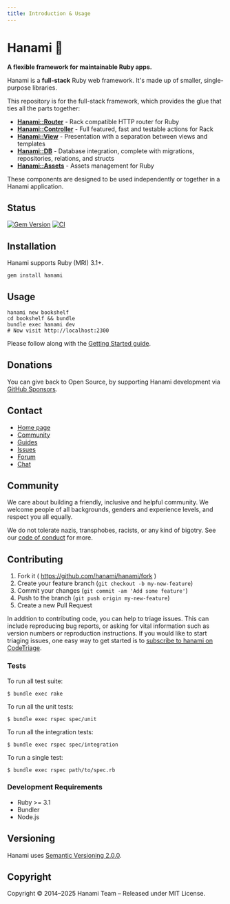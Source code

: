 ```yaml
---
title: Introduction & Usage
---
```


# Hanami :cherry_blossom:

**A flexible framework for maintainable Ruby apps.**

Hanami is a **full-stack** Ruby web framework. It's made up of smaller, single-purpose libraries.

This repository is for the full-stack framework, which provides the glue that ties all the parts together:

* [**Hanami::Router**](//doc/hanami-router) - Rack compatible HTTP router for Ruby
* [**Hanami::Controller**](//doc/hanami-controller) - Full featured, fast and testable actions for Rack
* [**Hanami::View**](//doc/hanami-view) - Presentation with a separation between views and templates
* [**Hanami::DB**](//doc/hanami-db) - Database integration, complete with migrations, repositories, relations, and structs
* [**Hanami::Assets**](//doc/hanami-assets) - Assets management for Ruby

These components are designed to be used independently or together in a Hanami application.

## Status

[![Gem Version](https://badge.fury.io/rb/hanami.svg)](https://badge.fury.io/rb/hanami)
[![CI](https://github.com/hanami/hanami/actions/workflows/ci.yml/badge.svg)](https://github.com/hanami/hanami/actions?query=workflow%3Aci+branch%3Amain)

## Installation

Hanami supports Ruby (MRI) 3.1+.

```shell
gem install hanami
```

## Usage

```shell
hanami new bookshelf
cd bookshelf && bundle
bundle exec hanami dev
# Now visit http://localhost:2300
```

Please follow along with the [Getting Started guide](https://hanakai.org/guides/hanami/getting-started).

## Donations

You can give back to Open Source, by supporting Hanami development via [GitHub Sponsors](https://github.com/sponsors/hanami).

## Contact

* [Home page](https://hanakai.org/)
* [Community](https://hanakai.org/community)
* [Guides](https://hanakai.org/guides/hanami/getting-started)
* [Issues](https://github.com/hanami/hanami/issues)
* [Forum](https://discourse.hanamirb.org)
* [Chat](https://discord.gg/KFCxDmk3JQ)

## Community

We care about building a friendly, inclusive and helpful community. We welcome people of all backgrounds, genders and experience levels, and respect you all equally.

We do not tolerate nazis, transphobes, racists, or any kind of bigotry. See our [code of conduct](http://hanamirb.org/conduct) for more.

## Contributing

1. Fork it ( https://github.com/hanami/hanami/fork )
2. Create your feature branch (`git checkout -b my-new-feature`)
3. Commit your changes (`git commit -am 'Add some feature'`)
4. Push to the branch (`git push origin my-new-feature`)
5. Create a new Pull Request

In addition to contributing code, you can help to triage issues. This can include reproducing bug reports, or asking for vital information such as version numbers or reproduction instructions. If you would like to start triaging issues, one easy way to get started is to [subscribe to hanami on CodeTriage](https://www.codetriage.com/hanami/hanami).

### Tests

To run all test suite:

```shell
$ bundle exec rake
```

To run all the unit tests:

```shell
$ bundle exec rspec spec/unit
```

To run all the integration tests:

```shell
$ bundle exec rspec spec/integration
```

To run a single test:

```shell
$ bundle exec rspec path/to/spec.rb
```

### Development Requirements

* Ruby >= 3.1
* Bundler
* Node.js

## Versioning

Hanami uses [Semantic Versioning 2.0.0](http://semver.org).

## Copyright

Copyright © 2014–2025 Hanami Team – Released under MIT License.
